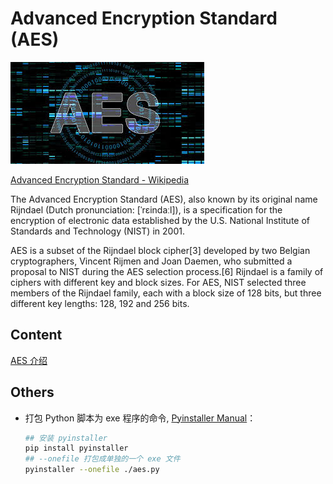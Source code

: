 
# Advanced Encryption Standard (AES)

![aes](aes.jpg)

[Advanced Encryption Standard - Wikipedia](https://en.wikipedia.org/wiki/Advanced_Encryption_Standard)

The Advanced Encryption Standard (AES), also known by its original name Rijndael (Dutch pronunciation: [ˈrɛindaːl]), is a specification for the encryption of electronic data established by the U.S. National Institute of Standards and Technology (NIST) in 2001.

AES is a subset of the Rijndael block cipher[3] developed by two Belgian cryptographers, Vincent Rijmen and Joan Daemen, who submitted a proposal to NIST during the AES selection process.[6] Rijndael is a family of ciphers with different key and block sizes. For AES, NIST selected three members of the Rijndael family, each with a block size of 128 bits, but three different key lengths: 128, 192 and 256 bits.

## Content

[AES 介绍](aes-intro.md)


## Others
- 打包 Python 脚本为 exe 程序的命令, [Pyinstaller Manual](https://pyinstaller.readthedocs.io/en/stable/usage.html)：
  ```sh
  ## 安装 pyinstaller
  pip install pyinstaller
  ## --onefile 打包成单独的一个 exe 文件
  pyinstaller --onefile ./aes.py 
  ```
